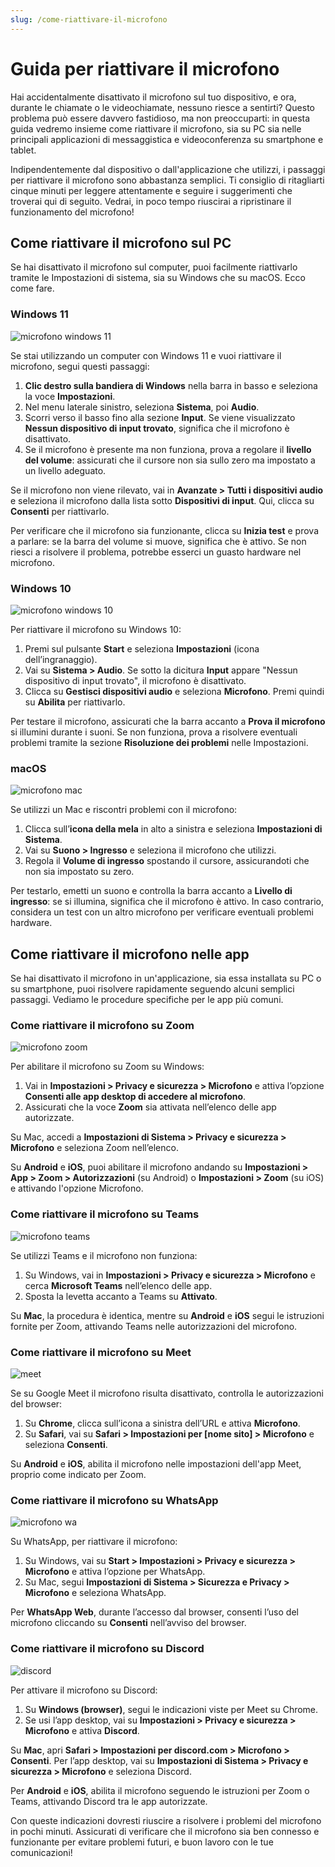 ```yaml
---
slug: /come-riattivare-il-microfono
---
```



# Guida per riattivare il microfono

Hai accidentalmente disattivato il microfono sul tuo dispositivo, e ora, durante le chiamate o le videochiamate, nessuno riesce a sentirti? Questo problema può essere davvero fastidioso, ma non preoccuparti: in questa guida vedremo insieme come riattivare il microfono, sia su PC sia nelle principali applicazioni di messaggistica e videoconferenza su smartphone e tablet.

Indipendentemente dal dispositivo o dall'applicazione che utilizzi, i passaggi per riattivare il microfono sono abbastanza semplici. Ti consiglio di ritagliarti cinque minuti per leggere attentamente e seguire i suggerimenti che troverai qui di seguito. Vedrai, in poco tempo riuscirai a ripristinare il funzionamento del microfono!

## Come riattivare il microfono sul PC

Se hai disattivato il microfono sul computer, puoi facilmente riattivarlo tramite le Impostazioni di sistema, sia su Windows che su macOS. Ecco come fare.

### Windows 11

![microfono windows 11](/guide-img/output/ac0f7e82.jpg)

Se stai utilizzando un computer con Windows 11 e vuoi riattivare il microfono, segui questi passaggi:

1. **Clic destro sulla bandiera di Windows** nella barra in basso e seleziona la voce **Impostazioni**.
2. Nel menu laterale sinistro, seleziona **Sistema**, poi **Audio**.
3. Scorri verso il basso fino alla sezione **Input**. Se viene visualizzato **Nessun dispositivo di input trovato**, significa che il microfono è disattivato.
4. Se il microfono è presente ma non funziona, prova a regolare il **livello del volume**: assicurati che il cursore non sia sullo zero ma impostato a un livello adeguato.

Se il microfono non viene rilevato, vai in **Avanzate > Tutti i dispositivi audio** e seleziona il microfono dalla lista sotto **Dispositivi di input**. Qui, clicca su **Consenti** per riattivarlo.

Per verificare che il microfono sia funzionante, clicca su **Inizia test** e prova a parlare: se la barra del volume si muove, significa che è attivo. Se non riesci a risolvere il problema, potrebbe esserci un guasto hardware nel microfono.

### Windows 10

![microfono windows 10](/guide-img/output/28b6e101.jpg)

Per riattivare il microfono su Windows 10:

1. Premi sul pulsante **Start** e seleziona **Impostazioni** (icona dell’ingranaggio).
2. Vai su **Sistema > Audio**. Se sotto la dicitura **Input** appare "Nessun dispositivo di input trovato", il microfono è disattivato.
3. Clicca su **Gestisci dispositivi audio** e seleziona **Microfono**. Premi quindi su **Abilita** per riattivarlo.

Per testare il microfono, assicurati che la barra accanto a **Prova il microfono** si illumini durante i suoni. Se non funziona, prova a risolvere eventuali problemi tramite la sezione **Risoluzione dei problemi** nelle Impostazioni.

### macOS

![microfono mac](/guide-img/output/eebec5f1.jpg)

Se utilizzi un Mac e riscontri problemi con il microfono:

1. Clicca sull’**icona della mela** in alto a sinistra e seleziona **Impostazioni di Sistema**.
2. Vai su **Suono > Ingresso** e seleziona il microfono che utilizzi.
3. Regola il **Volume di ingresso** spostando il cursore, assicurandoti che non sia impostato su zero.

Per testarlo, emetti un suono e controlla la barra accanto a **Livello di ingresso**: se si illumina, significa che il microfono è attivo. In caso contrario, considera un test con un altro microfono per verificare eventuali problemi hardware.

## Come riattivare il microfono nelle app

Se hai disattivato il microfono in un'applicazione, sia essa installata su PC o su smartphone, puoi risolvere rapidamente seguendo alcuni semplici passaggi. Vediamo le procedure specifiche per le app più comuni.

### Come riattivare il microfono su Zoom

![microfono zoom](/guide-img/output/71f114c8.jpg)

Per abilitare il microfono su Zoom su Windows:

1. Vai in **Impostazioni > Privacy e sicurezza > Microfono** e attiva l’opzione **Consenti alle app desktop di accedere al microfono**.
2. Assicurati che la voce **Zoom** sia attivata nell’elenco delle app autorizzate.

Su Mac, accedi a **Impostazioni di Sistema > Privacy e sicurezza > Microfono** e seleziona Zoom nell’elenco.

Su **Android** e **iOS**, puoi abilitare il microfono andando su **Impostazioni > App > Zoom > Autorizzazioni** (su Android) o **Impostazioni > Zoom** (su iOS) e attivando l'opzione Microfono.

### Come riattivare il microfono su Teams

![microfono teams](/guide-img/output/4f6d0f10.jpg)

Se utilizzi Teams e il microfono non funziona:

1. Su Windows, vai in **Impostazioni > Privacy e sicurezza > Microfono** e cerca **Microsoft Teams** nell’elenco delle app.
2. Sposta la levetta accanto a Teams su **Attivato**.

Su **Mac**, la procedura è identica, mentre su **Android** e **iOS** segui le istruzioni fornite per Zoom, attivando Teams nelle autorizzazioni del microfono.

### Come riattivare il microfono su Meet

![meet](/guide-img/output/77302c7c.jpg)

Se su Google Meet il microfono risulta disattivato, controlla le autorizzazioni del browser:

1. Su **Chrome**, clicca sull’icona a sinistra dell’URL e attiva **Microfono**.
2. Su **Safari**, vai su **Safari > Impostazioni per [nome sito] > Microfono** e seleziona **Consenti**.

Su **Android** e **iOS**, abilita il microfono nelle impostazioni dell'app Meet, proprio come indicato per Zoom.

### Come riattivare il microfono su WhatsApp

![microfono wa](/guide-img/output/760164cf.jpg)

Su WhatsApp, per riattivare il microfono:

1. Su Windows, vai su **Start > Impostazioni > Privacy e sicurezza > Microfono** e attiva l’opzione per WhatsApp.
2. Su Mac, segui **Impostazioni di Sistema > Sicurezza e Privacy > Microfono** e seleziona WhatsApp.

Per **WhatsApp Web**, durante l’accesso dal browser, consenti l’uso del microfono cliccando su **Consenti** nell’avviso del browser.

### Come riattivare il microfono su Discord

![discord](/guide-img/output/dd19d17b.jpg)

Per attivare il microfono su Discord:

1. Su **Windows (browser)**, segui le indicazioni viste per Meet su Chrome.
2. Se usi l’app desktop, vai su **Impostazioni > Privacy e sicurezza > Microfono** e attiva **Discord**.

Su **Mac**, apri **Safari > Impostazioni per discord.com > Microfono > Consenti**. Per l’app desktop, vai su **Impostazioni di Sistema > Privacy e sicurezza > Microfono** e seleziona Discord.

Per **Android** e **iOS**, abilita il microfono seguendo le istruzioni per Zoom o Teams, attivando Discord tra le app autorizzate.

Con queste indicazioni dovresti riuscire a risolvere i problemi del microfono in pochi minuti. Assicurati di verificare che il microfono sia ben connesso e funzionante per evitare problemi futuri, e buon lavoro con le tue comunicazioni!